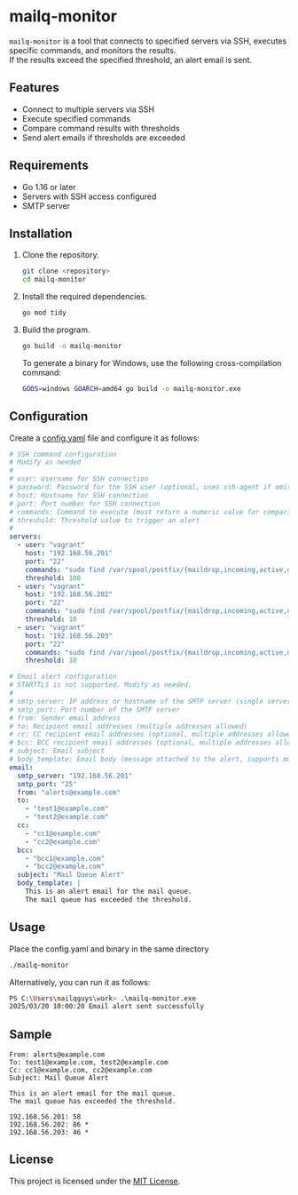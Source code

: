# mailq-monitor

`mailq-monitor` is a tool that connects to specified servers via SSH, executes specific commands, and monitors the results.  
If the results exceed the specified threshold, an alert email is sent.

## Features

- Connect to multiple servers via SSH
- Execute specified commands
- Compare command results with thresholds
- Send alert emails if thresholds are exceeded

## Requirements

- Go 1.16 or later
- Servers with SSH access configured
- SMTP server

## Installation

1. Clone the repository.

    ```sh
    git clone <repository>
    cd mailq-monitor
    ```

2. Install the required dependencies.

    ```sh
    go mod tidy
    ```

3. Build the program.

    ```sh
    go build -o mailq-monitor
    ```

    To generate a binary for Windows, use the following cross-compilation command:
    ```sh
    GOOS=windows GOARCH=amd64 go build -o mailq-monitor.exe
    ```

## Configuration

Create a [config.yaml](http://_vscodecontentref_/1) file and configure it as follows:

```yaml
# SSH command configuration
# Modify as needed
#
# user: Username for SSH connection
# password: Password for the SSH user (optional, uses ssh-agent if omitted)
# host: Hostname for SSH connection
# port: Port number for SSH connection
# commands: Command to execute (must return a numeric value for comparison with the threshold)
# threshold: Threshold value to trigger an alert
#
servers:
  - user: "vagrant"
    host: "192.168.56.201"
    port: "22"
    commands: "sudo find /var/spool/postfix/{maildrop,incoming,active,deferred,hold} -type f 2>/dev/null | wc -l"
    threshold: 100
  - user: "vagrant"
    host: "192.168.56.202"
    port: "22"
    commands: "sudo find /var/spool/postfix/{maildrop,incoming,active,deferred,hold} -type f 2>/dev/null | wc -l"
    threshold: 10
  - user: "vagrant"
    host: "192.168.56.203"
    port: "22"
    commands: "sudo find /var/spool/postfix/{maildrop,incoming,active,deferred,hold} -type f 2>/dev/null | wc -l"
    threshold: 10

# Email alert configuration
# STARTTLS is not supported. Modify as needed.
#
# smtp_server: IP address or hostname of the SMTP server (single server only)
# smtp_port: Port number of the SMTP server
# from: Sender email address
# to: Recipient email addresses (multiple addresses allowed)
# cc: CC recipient email addresses (optional, multiple addresses allowed)
# bcc: BCC recipient email addresses (optional, multiple addresses allowed)
# subject: Email subject
# body_template: Email body (message attached to the alert, supports multiple lines)
email:
  smtp_server: "192.168.56.201"
  smtp_port: "25"
  from: "alerts@example.com"
  to:
    - "test1@example.com"
    - "test2@example.com"
  cc:
    - "cc1@example.com"
    - "cc2@example.com"
  bcc:
    - "bcc1@example.com"
    - "bcc2@example.com"
  subject: "Mail Queue Alert"
  body_template: |
    This is an alert email for the mail queue.
    The mail queue has exceeded the threshold.
```

## Usage

Place the config.yaml and binary in the same directory

```sh
./mailq-monitor
```

Alternatively, you can run it as follows:

```sh
PS C:\Users\mailqguys\work> .\mailq-monitor.exe
2025/03/20 10:00:20 Email alert sent successfully
```

## Sample

```
From: alerts@example.com
To: test1@example.com, test2@example.com
Cc: cc1@example.com, cc2@example.com
Subject: Mail Queue Alert

This is an alert email for the mail queue.
The mail queue has exceeded the threshold.

192.168.56.201: 58
192.168.56.202: 86 *
192.168.56.203: 46 *
```

## License

This project is licensed under the [MIT License](https://opensource.org/licenses/MIT).
